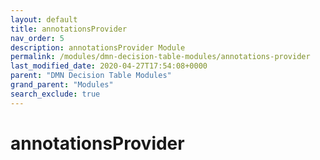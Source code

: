 ```yaml
---
layout: default
title: annotationsProvider
nav_order: 5
description: annotationsProvider Module
permalink: /modules/dmn-decision-table-modules/annotations-provider
last_modified_date: 2020-04-27T17:54:08+0000
parent: "DMN Decision Table Modules"
grand_parent: "Modules"
search_exclude: true
---
```


# annotationsProvider
